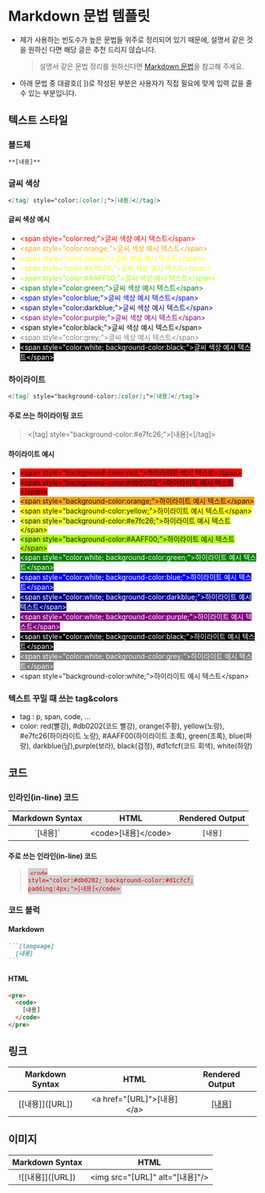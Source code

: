 # Markdown 문법 템플릿

- 제가 사용하는 빈도수가 높은 문법들 위주로 정리되어 있기 때문에, 설명서 같은 것을 원하신 다면 해당 글은 추천 드리지 않습니다.

  > 설명서 같은 문법 정리를 원하신다면 [Markdown 문법](https://www.markdownguide.org/basic-syntax/)을 참고해 주세요.

- 아래 문법 중 대괄호([ ])로 작성된 부분은 사용자가 직접 필요에 맞게 입력 값을 줄 수 있는 부분입니다.

## 텍스트 스타일

### 볼드체

```markdown
**[내용]**
```

### 글씨 색상

```markdown
<[tag] style="color:[color];">[내용]<[/tag]>
```

#### 글씨 색상 예시

- <span style="color:red;">\<span style="color:red;">글씨 색상 예시 텍스트\</span></span>
- <span style="color:orange;">\<span style="color:orange;">글씨 색상 예시 텍스트\</span></span>
- <span style="color:yellow;">\<span style="color:yellow;">글씨 색상 예시 텍스트\</span></span>
- <span style="color:#e7fc26;">\<span style="color:#e7fc26;">글씨 색상 예시 텍스트\</span></span>
- <span style="color:#AAFF00;">\<span style="color:#AAFF00;">글씨 색상 예시 텍스트\</span></span>
- <span style="color:green;">\<span style="color:green;">글씨 색상 예시 텍스트\</span></span>
- <span style="color:blue;">\<span style="color:blue;">글씨 색상 예시 텍스트\</span></span>
- <span style="color:darkblue;">\<span style="color:darkblue;">글씨 색상 예시 텍스트\</span></span>
- <span style="color:purple;">\<span style="color:purple;">글씨 색상 예시 텍스트\</span></span>
- <span style="color:black;">\<span style="color:black;">글씨 색상 예시 텍스트\</span></span>
- <span style="color:grey;">\<span style="color:grey;">글씨 색상 예시 텍스트\</span></span>
- <span style="color:white; background-color:black;">\<span style="color:white; background-color:black;">글씨 색상 예시 텍스트\</span></span>

### 하이라이트

```markdown
<[tag] style="background-color:[color];">[내용]<[/tag]>
```

#### 주로 쓰는 하이라이팅 코드

> <[tag] style="background-color:#e7fc26;">[내용]<[/tag]>

#### 하이라이트 예시

- <span style="background-color:red;">\<span style="background-color:red;">하이라이트 예시 텍스트\</span></span>
- <span style="background-color:#db0202;">\<span style="background-color:#db0202;">하이라이트 예시 텍스트\</span></span>
- <span style="background-color:orange;">\<span style="background-color:orange;">하이라이트 예시 텍스트\</span></span>
- <span style="background-color:yellow;">\<span style="background-color:yellow;">하이라이트 예시 텍스트\</span></span>
- <span style="background-color:#e7fc26;">\<span style="background-color:#e7fc26;">하이라이트 예시 텍스트\</span></span>
- <span style="background-color:#AAFF00;">\<span style="background-color:#AAFF00;">하이라이트 예시 텍스트\</span></span>
- <span style="color:white; background-color:green;">\<span style="color:white; background-color:green;">하이라이트 예시 텍스트\</span></span>
- <span style="color:white; background-color:blue;">\<span style="color:white; background-color:blue;">하이라이트 예시 텍스트\</span></span>
- <span style="color:white; background-color:darkblue;">\<span style="color:white; background-color:darkblue;">하이라이트 예시 텍스트\</span></span>
- <span style="color:white; background-color:purple;">\<span style="color:white; background-color:purple;">하이라이트 예시 텍스트\</span></span>
- <span style="color:white; background-color:black;">\<span style="color:white; background-color:black;">하이라이트 예시 텍스트\</span></span>
- <span style="color:white; background-color:grey;">\<span style="color:white; background-color:grey;">하이라이트 예시 텍스트\</span></span>
- <span style="background-color:white;">\<span style="background-color:white;">하이라이트 예시 텍스트\</span></span>

### 텍스트 꾸밀 때 쓰는 tag&colors

- tag : p, span, code, ...
- color: red(빨강), #db0202(코드 빨강), orange(주황), yellow(노랑), #e7fc26(하이라이트 노랑), #AAFF00(하이라이트 초록), green(초록), blue(파랑), darkblue(남),purple(보라), black(검정), #d1cfcf(코드 회색), white(하양)

## 코드

### 인라인(in-line) 코드

| Markdown Syntax |         HTML          | Rendered Output |
| :-------------: | :-------------------: | :-------------: |
|    \`[내용]`    | \<code>[내용]\</code> |    `[내용]`     |

#### 주로 쓰는 인라인(in-line) 코드

> <code style="color:#db0202; background-color:#d1cfcf; padding:4px;">\<code style="color:#db0202; background-color:#d1cfcf; padding:4px;">[내용]\</code></code>

### 코드 블럭

#### Markdown

````markdown
```[language]
  [내용]
```
````

#### HTML

```html
<pre>
  <code>
    [내용]
  </code>
</pre>
```

## 링크

| Markdown Syntax  |             HTML             | Rendered Output |
| :--------------: | :--------------------------: | :-------------: |
| \[[내용]]([URL]) | \<a href="[URL]">[내용]\</a> | [[내용]]([URL]) |

## 이미지

|  Markdown Syntax   |               HTML               |
| :----------------: | :------------------------------: |
| \!\[[내용]]([URL]) | \<img src="[URL]" alt="[내용]"/> |
